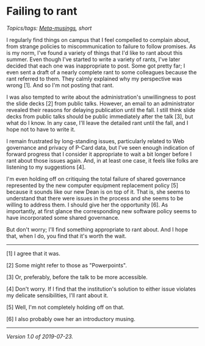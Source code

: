 Failing to rant
===============

*Topics/tags: [Meta-musings](index-meta), short*

I regularly find things on campus that I feel compelled to complain about,
from strange policies to miscommunication to failure to follow promises.
As is my norm, I've found a variety of things that I'd like to rant
about this summer.  Even though I've started to write a variety of
rants, I've later decided that each one was inappropriate to post.
Some got pretty far; I even sent a draft of a nearly complete rant to
some colleagues because the rant referred to them.  They calmly explained
why my perspective was wrong [1].  And so I'm not posting that rant.

I was also tempted to write about the administration's unwillingness
to post the slide decks [2] from public talks.  However, an email
to an administrator revealed their reasons for delaying publication
until the fall.  I still think slide decks from public talks should be
public immediately after the talk [3], but what do I know.  In any case,
I'll leave the detailed rant until the fall, and I hope not to have to
write it.

I remain frustrated by long-standing issues, particularly related to
Web governance and privacy of P-Card data, but I've seen enough indication
of forward progress that I consider it appropriate to wait a bit longer
before I rant about those issues again.  And, in at least one case,
it feels like folks are listening to my suggestions [4].

I'm even holding off on critiquing the total failure of shared governance
represented by the new computer equipment replacement policy [5] because
it sounds like our new Dean is on top of it.  That is, she seems to
understand that there were issues in the process and she seems to
be willing to address them.  I should give her the opportunity [6].
As importantly, at first glance the corresponding new software policy
seems to have incorporated some shared governance.

But don't worry; I'll find something appropriate to rant about.  And I
hope that, when I do, you find that it's worth the wait.

---

[1] I agree that it was.

[2] Some might refer to those as "Powerpoints".

[3] Or, preferably, before the talk to be more accessible.

[4] Don't worry.  If I find that the institution's solution to either 
issue violates my delicate sensibilities, I'll rant about it.

[5] Well, I'm not completely holding off on that.

[6] I also probably owe her an introductory musing.

---

*Version 1.0 of 2019-07-23.*
